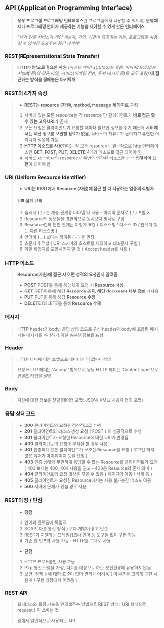 ## API (Application Programming Interface)

> **응용 프로그램 프로그래밍 인터페이스**란 프로그램에서 사용할 수 있도록, 
> **운영체제나 프로그래밍 언어가 제공하는 기능을 제어할 수 있게 만든 인터페이스**
>
> *"내가 만든 서비스가 개인 개발자, 기업, 기관이 제공하는 기능, 프로그램을 사용할 수 있게끔 도와주는 중간 매개체"*

### REST(REpresentational State Transfer)

> **HTTP기반으로 필요한 자원** *(저장된 데이터(DBMS)는 물론, 이미지/동영상/문서(pdf 등)와 같은 파일, 서비스(이메일 전송, 푸쉬 메시지 등)를 모두 포함)* **에 접근하는 방식을 정해놓은 아키텍쳐**

### REST의 4가지 속성

> * **REST는 resource (자원), method, message 세 가지로 구성**
>
> 1. 서버에 있는 모든 resource는 각 resource 당 
>    클라이언트가 **바로 접근 할 수 있는 고유 URI**가 존재
> 2. 모든 요청은 클라이언트가 요청할 때마다 필요한 정보를 주기 때문에 
>    **서버에서는 세션 정보를 보관할 필요가 없음**, 
>    서비스의 자유도가 높아지고 유연한 아키텍쳐 적응이 가능
> 3. **HTTP 메소드를 사용**한다는 점
>    모든 resource는 일반적으로 http 인터페이스인 **GET, POST, PUT, DELETE** 4개의 메소드로 접근 되어야 함
> 4. 서비스 내 **하나의 resource가 주변의 연관된 리소스들과 **
>    **연결되어 표현**이 되어야 함

### URI (Uniform Resource Identifier)

> * **URI는 REST에서 Resource (자원)에 접근 할 때 사용하는 일종의 식별자**
>
> #### URI 설계 규칙
>
> 1. 슬래시 ( / ) 는 계층 관계를 나타낼 때 사용 - 마지막 문자로 ( / ) 포함 X
> 2. Resource의 정보들을 표현하므로 동사보다 명사로 구성
> 3. Resource간의 연관 관계는 이렇게 표현
>    ( 리소스명 / 리소스 ID / 관계가 있는 다른 리소스명 )
> 4. 언더바 ( _ ) 보다는 하이픈 ( - ) 을 권장
> 5. 소문자가 적합 ( URI 스키마와 호스트를 제외하고 대소문자 구별 )
> 6. 파일 확장자를 포함시키지 말 것 ( Accept header를 사용 )

### HTTP 메소드

> **Resource(자원)에 접근 시 어떤 성격의 요청인지 알려줌**
>
> * **POST**
>   POST를 통해 해당 URI 요청 시 **Resource 생성**
> * **GET**
>   GET을 통해 해당 **Resource 조회, 해당 document 세부 정보** 가져옴
> * **PUT**
>   PUT을 통해 해당 **Resource 수정**
> * **DELETE**
>   DELETE를 통해 **Resource 삭제**

### 메시지

> HTTP header와 body, 응답 상태 코드로 구성
> header와 body에 포함된 메시지는 메시지를 처리하기 위한 충분한 정보를 포함

### Header

> HTTP 바디에 어떤 포맷으로 데이터가 담겼는지 정의
>
> 요청 HTTP 헤더는 ‘Accept’ 항목으로 응답 
> HTTP 헤더는 ‘Content-type’으로 컨텐츠 타입을 설명

### Body

> 자원에 대한 정보를 전달(데이터 포맷: JSON/ XML/ 사용자 정의 포맷)

### 응답 상태 코드

> * **200**
>   클라이언트의 요청을 정상적으로 수행
> * **201**
>   클라이언트의 리소스 생성 요청 ( POST ) 이 성공적으로 수행
> * **301**
>   클라이언트가 요청한 Resource에 대한 URI가 변경됨
> * **400**
>   클라이언트의 요청이 부적절 할 경우 사용
> * **401**
>   인증되지 않은 클라이언트가 보호된 Resource를 요청
>   ( 로그인 하지 않은 유저가 마이페이지 등을 요청 )
> * **403**
>   인증 상태와 무관하게 응답할 수 없는 Resource를 클라이언트가 요청
>   ( 403 보다는 400, 404 사용을 권고 - 403은 Resource의 존재 의미 )
> * **404**
>   클라이언트의 요청 대상을 찾을 수 없음 ( 페이지의 이동 / 삭제 등 )
> * **405**
>   클라이언트가 요청한 Resource에서는 사용 불가능한 메소드 이용
> * **500**
>   서버에 문제가 있을 경우 사용

### REST의 장 / 단점

>* **장점**
>  1. 언어와 플랫폼에 독립적
>  2. SOAP( 다른 통신 방식 ) 보다 개발이 쉽고 단순
>  3. REST가 지원하는 프레임워크나 언어 등 도구들 없이 구현 가능
>  4. 기존 웹 인프라 사용 가능 - HTTP를 그대로 사용
>* **단점**
>  1. HTTP 프로토콜만 사용 가능
>  2. P2p 통신 모델을 가정, 
>     다수를 대상으로 하는 분산환경에 유용하지 않음
>  3. 보안, 정책 등에 대한 표준이 없어 관리가 어려움
>     ( 이 부분을 고려해 구현 시, 설계 / 구현 과정에서 어려움 )

### REST API

> 웹서비스와 특정 기술을 연결해주는 방법으로 
> REST 방식 ( URI 형식으로 request ) 이 쓰이는 것
>
> 웹에서 일반적으로 사용되는 API